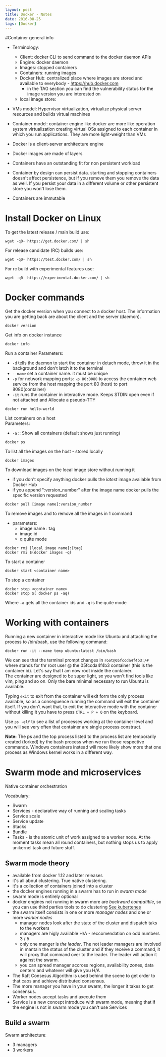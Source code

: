 ```yaml
---
layout: post
title: Docker - Notes
date: 2016-08-25
tags: [Docker]
---
```


#Container general info

- Terminology:
    - Client: docker CLI to send command to the docker daemon APIs
    - Engine: docker daemon
    - Images: stopped containers
    - Containers: running images
    - Docker Hub: centralized place where images are stored and available to everybody - https://hub.docker.com 
        - in the TAG section you can find the vulnerability status for the image version you are interested on
    - local image store:

- VMs model: Hypervisor virtualization, virtualize physical server resources and builds virtual machines
- Container model: container engine like docker are more like operation system virtualization creating virtual OSs assigned to each container in which you run applications. They are more light-weight than VMs
- Docker is a client-server architecture engine
- Docker images are made of layers
- Containers have an outstanding fit for non persistent workload
- Container by design can persist data. starting and stopping containers doesn't affect persistence, but if you remove them you remove the data as well. If you persist your data in a different volume or other persistent store you won't lose them.
- Containers are immutable





# Install Docker on Linux

To get the latest release / main build use:
```
wget -q0- https://get.docker.com/ | sh
```

For release candidate (RC) builds use:
```
wget -q0- https://test.docker.com/ | sh
```

For rc build with experimental features use:
```
wget -q0- https://experimental.docker.com/ | sh
```

# Docker commands

Get the docker version when you connect to a docker host. The information you are getting back are about the client and the server (daemon).
```
docker version
```

Get info on docker instance
```
docker info
```

Run a container
Parameters:
- `-d` tells the daemon to start the container in detach mode, throw it in the background and don't latch it to the terminal
- `--name` set a container name. it must be unique
- `-p` for network mapping ports: `-p 80:8080` to access the container web service from the host mapping the port 80 (host) to port 8080(container)
- `-it` runs the container in interactive mode. Keeps STDIN open even if not attached and Allocate a pseudo-TTY
```
docker run hello-world
```

List containers on a host  
Parameters:
- `-a` :: Show all containers (default shows just running)
```
docker ps
```

To list all the images on the host - stored locally

```
docker images
```

To download images on the local image store without running it
- if you don't specify anything docker pulls the *latest* image available from Docker Hub
- if you append ":version_number" after the image name docker pulls the specific version requested
```
docker pull [image name]:version_number
```

To remove images and to remove all the images in 1 command
- parameters:
    - image name : tag
    - image id
    - q quite mode
```
docker rmi [local image name]:[tag]
docker rmi $(docker images -q)
```


To start a container
```
docker start <container name>
```

To stop a container
```
docker stop <container name>
docker stop $( docker ps -aq)
```
Where `-a` gets all the container ids and `-q` is the quite mode



# Working with containers

Running a new container in interactive mode like Ubuntu and attaching the process to /bin/bash, use the following command:

```
docker run -it --name temp ubuntu:latest /bin/bash
```
We can see that the terminal prompt changes in `root@05fccda4f4b3:/#` where stands for thr root user @ the 05fccda4f4b3 container (this is the container id). Let's say that I am now root inside the container.  
The container are designed to be super light, so you won't find tools like vim, ping and so on. Only the bare minimal necessary to run Ubuntu is available.  

Typing `exit` to exit from the container will exit form the only process available, so as a conseguence running the command will exit the container itself. If you don't want that, to exit the interactive mode with the container without killing it you have to press `CTRL + P + Q` on the keyboard.

Use `ps -elf` to see a list of processes working at the container level and you will see very often that container are single process construct.  

**Note:** The ps and the top process listed to the process list are temporarily created (forked) by the bash process when we run those respective commands. Windows containers instead will more likely show more that one process as Windows kernel works in a different way. 


# Swarm mode and microservices

Native container orchestration

Vocabulary: 
- Swarm
- Services - declarative way of running and scaling tasks
- Service scale
- Service update
- Stacks
- Bundle
- Tasks - is the atomic unit of work assigned to a worker node. At the moment tasks mean all round containers, but nothing stops us to apply unikernel task and future stuff.

## Swarm mode theory
- available from docker 1.12 and later releases
- it's all about clustering. True native clustering.
- it's a collection of containers joined into a cluster
- the docker engines running in a swarm has to run in *swarm mode*
- swarm mode is entirely optional
- docker engines not running in swarm more are *backward compatible*, so you can use third parties tools to do clustering [See kubertenes](http://kubernetes.io/)
- the swarm itself consists in one or more *manager nodes* and one or more *worker nodes*
    - manager nodes look after the state of the cluster and dispatch taks to the workers
    - managers are higly available H/A - reccomendation on odd numbers 3 / 5
    - only one manger is *the leader*. The not leader managers are involved in mantain the status of the cluster and if they receive a command, it will proxy that command over to the leader. The leader will action it against the swarm.
    - you can spread manager accross regions, availability zones, data centers and whatever will give you H/A
- The Raft Consesus Algorithm is used behind the scene to get order to that caos and achieve distributed consensus.
- The more manager you have in your swarm, the longer it takes to get consensus.
- Worker nodes accept tasks and axecute them
- Service is a new concept introduce with swarm mode, meaning that if the engine is not in swarm mode you can't use Services

## Build a swarm

Swarm architecture:
- 3 managers
- 3 workers

